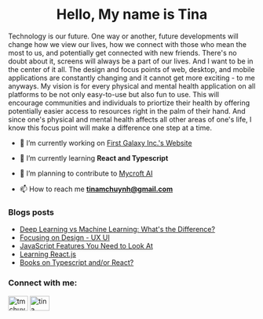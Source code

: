 <h1 align="center">Hello, My name is Tina</h1>
<p align="left">Technology is our future. One way or another, future developments will change how we view our lives, how we connect with those who mean the most to us, and potentially get connected with new friends. There's no doubt about it, screens will always be a part of our lives. And I want to be in the center of it all. The design and focus points of web, desktop, and mobile applications are constantly changing and it cannot get more exciting - to me anyways. My vision is for every physical and mental health application on all platforms to be not only easy-to-use but also fun to use. This will encourage communities and individuals to priortize their health by offering potentially easier access to resources right in the palm of their hand. And since one's physical and mental health affects all other areas of one's life, I know this focus point will make a difference one step at a time.</p>

- 🔭 I’m currently working on [First Galaxy Inc.'s Website](https://github.com/t-mc-huynh/firstgalaxy)

- 🌱 I’m currently learning **React and Typescript**

- 👯 I’m planning to contribute to [Mycroft AI](https://mycroft.ai/contribute/)

- 📫 How to reach me **tinamchuynh@gmail.com**

### Blogs posts
<!-- BLOG-POST-LIST:START -->
- [Deep Learning vs Machine Learning: What&#39;s the Difference?](https://dev.to/tmchuynh/deep-learning-vs-machine-learning-whats-the-difference-2opf)
- [Focusing on Design - UX UI](https://dev.to/tmchuynh/focusing-on-design-ux-ui-3gfp)
- [JavaScript Features You Need to Look At](https://dev.to/tmchuynh/javascript-features-you-need-to-look-at-1b9l)
- [Learning React.js](https://dev.to/tmchuynh/learning-reactjs-11pi)
- [Books on Typescript and/or React?](https://dev.to/tmchuynh/books-on-typescript-andor-react-16pl)
<!-- BLOG-POST-LIST:END -->

<h3 align="left">Connect with me:</h3>
<p align="left">
<a href="https://dev.to/tmchuynh" target="blank"><img align="center" src="https://raw.githubusercontent.com/rahuldkjain/github-profile-readme-generator/master/src/images/icons/Social/devto.svg" alt="tmchuynh" height="30" width="40" /></a>
<a href="https://linkedin.com/in/tina huynh" target="blank"><img align="center" src="https://raw.githubusercontent.com/rahuldkjain/github-profile-readme-generator/master/src/images/icons/Social/linked-in-alt.svg" alt="tina huynh" height="30" width="40" /></a>
</p>
